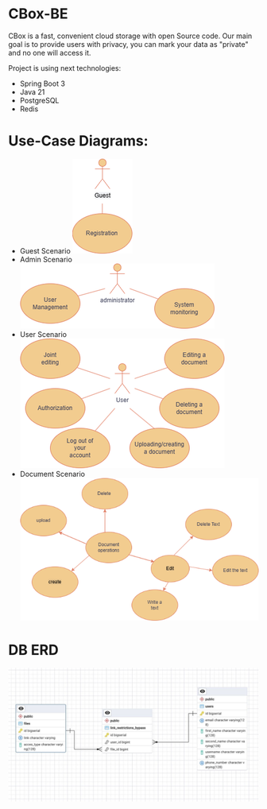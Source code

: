 # CBox-BE
CBox is a fast, convenient cloud storage with open Source code.
Our main goal is to provide users with privacy, you can mark your data as "private" and no one will access it.

Project is using next technologies:
* Spring Boot 3
* Java 21
* PostgreSQL
* Redis

# Use-Case Diagrams: 
 * Guest Scenario
   ![Guest Scenario](docs/Guest.png)
 * Admin Scenario
   ![Admin Scenario](docs/Admin.png)
 * User Scenario
   ![User Scenario](docs/User.png)
 * Document Scenario
   ![Document Scenario](docs/Document.png)


# DB ERD
![ERD](docs/Diagram.jpeg)
